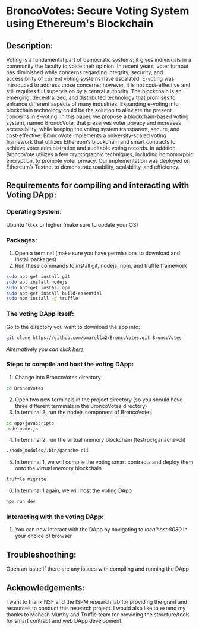 # BroncoVotes: Secure Voting System using Ethereum's Blockchain
## **Description:**
Voting is a fundamental part of democratic systems; it gives individuals in a community the faculty to voice
their opinion. In recent years, voter turnout has diminished while concerns regarding integrity, security, and
accessibility of current voting systems have escalated. E-voting was introduced to address those concerns;
however, it is not cost-effective and still requires full supervision by a central authority. The blockchain is an
emerging, decentralized, and distributed technology that promises to enhance different aspects of many industries.
Expanding e-voting into blockchain technology could be the solution to alleviate the present concerns in
e-voting. In this paper, we propose a blockchain-based voting system, named BroncoVote, that preserves voter
privacy and increases accessibility, while keeping the voting system transparent, secure, and cost-effective.
BroncoVote implements a university-scaled voting framework that utilizes Ethereum’s blockchain and smart
contracts to achieve voter administration and auditable voting records. In addition, BroncoVote utilizes a few
cryptographic techniques, including homomorphic encryption, to promote voter privacy. Our implementation
was deployed on Ethereum’s Testnet to demonstrate usability, scalability, and efficiency.

## **Requirements for compiling and interacting with Voting DApp:**

### **Operating System**:
Ubuntu 16.xx or higher (make sure to update your OS)

### **Packages**: 
1. Open a terminal (make sure you have permissions to download and install packages)
2. Run these commands to install git, nodejs, npm, and truffle framework
```bash
sudo apt-get install git
sudo apt install nodejs
sudo apt-get install npm
sudo apt-get install build-essential
sudo npm install -g truffle
```

### **The voting DApp itself**:
Go to the directory you want to download the app into:
```bash
git clone https://github.com/pmarella2/BroncoVotes.git BroncoVotes
```
*Alternatively you can click [here](https://github.com/pmarella2/BroncoVotes/archive/master.zip)*

### **Steps to compile and host the voting DApp**:
1. Change into BroncoVotes directory
```bash
cd BroncoVotes
```
2. Open two new terminals in the project directory (so you should have three different terminals in the BroncoVotes directory)
3. In terminal 3, run the nodejs component of BroncoVotes
```bash
cd app/javascripts
node node.js
```
4. In terminal 2, run the virtual memory blockchain (testrpc/ganache-cli)
```bash
./node_modules/.bin/ganache-cli
```
5. In terminal 1, we will compile the voting smart contracts and deploy them onto the virtual memory blockchain
```bash
truffle migrate
```
6. In terminal 1 again, we will host the voting DApp
 ```bash
npm run dev
```

### **Interacting with the voting DApp**:
1. You can now interact with the DApp by navigating to *localhost:8080* in your choice of browser


## **Troubleshoothing:**
Open an issue if there are any issues with compiling and running the DApp

## **Acknowledgements:**
I want to thank NSF and the ISPM research lab for providing the grant and resources to conduct this research project. I would also like to extend my thanks to Mahesh Murthy and Truffle team for providing the structure/tools for smart contract and web DApp development.
